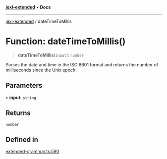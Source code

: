 [**jexl-extended**](../README.md) • **Docs**

***

[jexl-extended](../globals.md) / dateTimeToMillis

# Function: dateTimeToMillis()

> **dateTimeToMillis**(`input`): `number`

Parses the date and time in the ISO 8601 format and returns the number of milliseconds since the Unix epoch.

## Parameters

• **input**: `string`

## Returns

`number`

## Defined in

[extended-grammar.ts:590](https://github.com/nikoraes/jexl-extended/blob/db8adde102268337995e72b2224f129152316ed5/src/extended-grammar.ts#L590)
